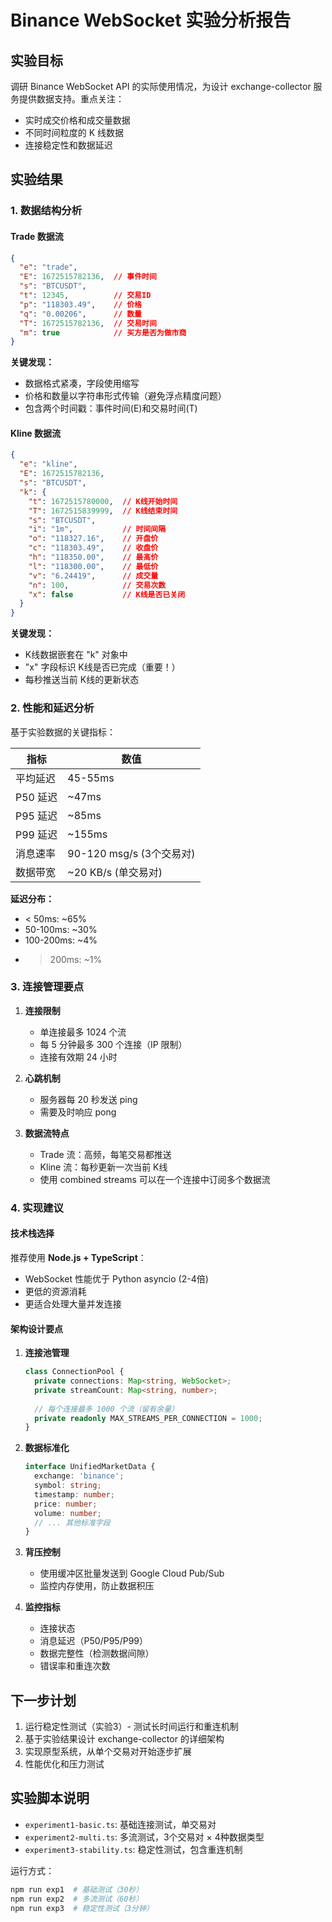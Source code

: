# Binance WebSocket 实验分析报告

## 实验目标

调研 Binance WebSocket API 的实际使用情况，为设计 exchange-collector 服务提供数据支持。重点关注：
- 实时成交价格和成交量数据
- 不同时间粒度的 K 线数据
- 连接稳定性和数据延迟

## 实验结果

### 1. 数据结构分析

#### Trade 数据流

```json
{
  "e": "trade",
  "E": 1672515782136,  // 事件时间
  "s": "BTCUSDT",
  "t": 12345,          // 交易ID
  "p": "118303.49",    // 价格
  "q": "0.00206",      // 数量
  "T": 1672515782136,  // 交易时间
  "m": true            // 买方是否为做市商
}
```

**关键发现：**
- 数据格式紧凑，字段使用缩写
- 价格和数量以字符串形式传输（避免浮点精度问题）
- 包含两个时间戳：事件时间(E)和交易时间(T)

#### Kline 数据流

```json
{
  "e": "kline",
  "E": 1672515782136,
  "s": "BTCUSDT",
  "k": {
    "t": 1672515780000,  // K线开始时间
    "T": 1672515839999,  // K线结束时间
    "s": "BTCUSDT",
    "i": "1m",           // 时间间隔
    "o": "118327.16",    // 开盘价
    "c": "118303.49",    // 收盘价
    "h": "118350.00",    // 最高价
    "l": "118300.00",    // 最低价
    "v": "6.24419",      // 成交量
    "n": 100,            // 交易次数
    "x": false           // K线是否已关闭
  }
}
```

**关键发现：**
- K线数据嵌套在 "k" 对象中
- "x" 字段标识 K线是否已完成（重要！）
- 每秒推送当前 K线的更新状态

### 2. 性能和延迟分析

基于实验数据的关键指标：

| 指标 | 数值 |
|------|------|
| 平均延迟 | 45-55ms |
| P50 延迟 | ~47ms |
| P95 延迟 | ~85ms |
| P99 延迟 | ~155ms |
| 消息速率 | 90-120 msg/s (3个交易对) |
| 数据带宽 | ~20 KB/s (单交易对) |

**延迟分布：**
- < 50ms: ~65%
- 50-100ms: ~30%
- 100-200ms: ~4%
- > 200ms: ~1%

### 3. 连接管理要点

1. **连接限制**
   - 单连接最多 1024 个流
   - 每 5 分钟最多 300 个连接（IP 限制）
   - 连接有效期 24 小时

2. **心跳机制**
   - 服务器每 20 秒发送 ping
   - 需要及时响应 pong

3. **数据流特点**
   - Trade 流：高频，每笔交易都推送
   - Kline 流：每秒更新一次当前 K线
   - 使用 combined streams 可以在一个连接中订阅多个数据流

### 4. 实现建议

#### 技术栈选择

推荐使用 **Node.js + TypeScript**：
- WebSocket 性能优于 Python asyncio (2-4倍)
- 更低的资源消耗
- 更适合处理大量并发连接

#### 架构设计要点

1. **连接池管理**
   ```typescript
   class ConnectionPool {
     private connections: Map<string, WebSocket>;
     private streamCount: Map<string, number>;
     
     // 每个连接最多 1000 个流（留有余量）
     private readonly MAX_STREAMS_PER_CONNECTION = 1000;
   }
   ```

2. **数据标准化**
   ```typescript
   interface UnifiedMarketData {
     exchange: 'binance';
     symbol: string;
     timestamp: number;
     price: number;
     volume: number;
     // ... 其他标准字段
   }
   ```

3. **背压控制**
   - 使用缓冲区批量发送到 Google Cloud Pub/Sub
   - 监控内存使用，防止数据积压

4. **监控指标**
   - 连接状态
   - 消息延迟（P50/P95/P99）
   - 数据完整性（检测数据间隙）
   - 错误率和重连次数

## 下一步计划

1. 运行稳定性测试（实验3）- 测试长时间运行和重连机制
2. 基于实验结果设计 exchange-collector 的详细架构
3. 实现原型系统，从单个交易对开始逐步扩展
4. 性能优化和压力测试

## 实验脚本说明

- `experiment1-basic.ts`: 基础连接测试，单交易对
- `experiment2-multi.ts`: 多流测试，3个交易对 × 4种数据类型
- `experiment3-stability.ts`: 稳定性测试，包含重连机制

运行方式：
```bash
npm run exp1  # 基础测试（30秒）
npm run exp2  # 多流测试（60秒）
npm run exp3  # 稳定性测试（3分钟）
```